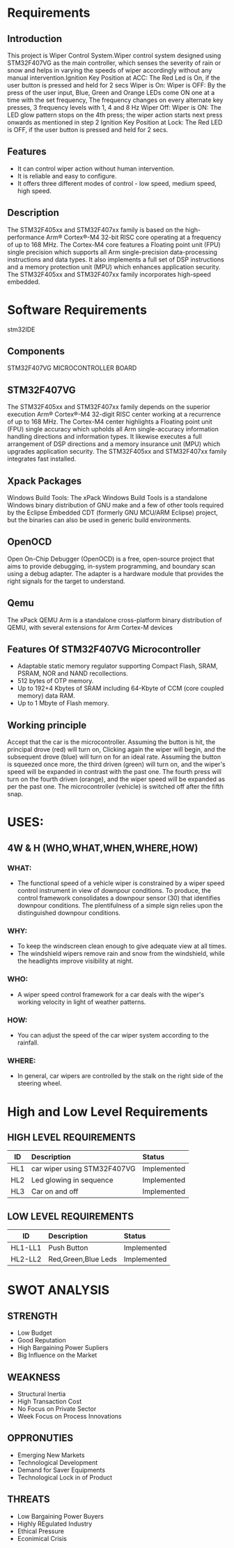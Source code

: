 # Requirements
## Introduction
This project is Wiper Control System.Wiper control system designed using STM32F407VG as the main controller, which senses the severity of rain or snow and helps in varying the speeds of wiper accordingly without any manual intervention.Ignition Key Position at ACC: The Red Led is On, if the user button is pressed and held for 2 secs Wiper is On: Wiper is OFF: By the press of the user input, Blue, Green and Orange LEDs come ON one at a time with the set frequency, The frequency changes on every alternate key presses, 3 frequency levels with 1, 4 and 8 Hz Wiper Off: Wiper is ON: The LED glow pattern stops on the 4th press; the wiper action starts next press onwards as mentioned in step 2 Ignition Key Position at Lock: The Red LED is OFF, if the user button is pressed and held for 2 secs.
## Features
* It can control wiper action without human intervention.
* It is reliable and easy to configure.
* It offers three different modes of control - low speed, medium speed, high speed.
## Description
The STM32F405xx and STM32F407xx family is based on the high-performance Arm® Cortex®-M4 32-bit RISC core operating at a frequency of up to 168 MHz. The Cortex-M4 core features a Floating point unit (FPU) single precision which supports all Arm single-precision data-processing instructions and data types. It also implements a full set of DSP instructions and a memory protection unit (MPU) which enhances application security. The STM32F405xx and STM32F407xx family incorporates high-speed embedded.
# Software Requirements
stm32IDE
## Components
STM32F407VG MICROCONTROLLER BOARD
## STM32F407VG
The STM32F405xx and STM32F407xx family depends on the superior execution Arm® Cortex®-M4 32-digit RISC center working at a recurrence of up to 168 MHz. The Cortex-M4 center highlights a Floating point unit (FPU) single accuracy which upholds all Arm single-accuracy information handling directions and information types. It likewise executes a full arrangement of DSP directions and a memory insurance unit (MPU) which upgrades application security. The STM32F405xx and STM32F407xx family integrates fast installed.
## Xpack Packages
Windows Build Tools: The xPack Windows Build Tools is a standalone Windows binary distribution of GNU make and a few of other tools required by the Eclipse Embedded CDT (formerly GNU MCU/ARM Eclipse) project, but the binaries can also be used in generic build environments.
## OpenOCD
Open On-Chip Debugger (OpenOCD) is a free, open-source project that aims to provide debugging, in-system programming, and boundary scan using a debug adapter. The adapter is a hardware module that provides the right signals for the target to understand.
## Qemu
The xPack QEMU Arm is a standalone cross-platform binary distribution of QEMU, with several extensions for Arm Cortex-M devices
## Features Of STM32F407VG Microcontroller
* Adaptable static memory regulator supporting Compact Flash, SRAM, PSRAM, NOR and NAND recollections.
* 512 bytes of OTP memory.
* Up to 192+4 Kbytes of SRAM including 64-Kbyte of CCM (core coupled memory) data RAM.
* Up to 1 Mbyte of Flash memory.
## Working principle
Accept that the car is the microcontroller. Assuming the button is hit, the principal drove (red) will turn on, Clicking again the wiper will begin, and the subsequent drove (blue) will turn on for an ideal rate. Assuming the button is squeezed once more, the third driven (green) will turn on, and the wiper's speed will be expanded in contrast with the past one. The fourth press will turn on the fourth driven (orange), and the wiper speed will be expanded as per the past one. The microcontroller (vehicle) is switched off after the fifth snap.
# USES:
## 4W & H (WHO,WHAT,WHEN,WHERE,HOW)

### WHAT:
* The functional speed of a vehicle wiper is constrained by a wiper speed control instrument in view of downpour conditions. To produce, the control framework consolidates a downpour sensor (30) that identifies downpour conditions. The plentifulness of a simple sign relies upon the distinguished downpour conditions.

### WHY:
* To keep the windscreen clean enough to give adequate view at all times. 
* The windshield wipers remove rain and snow from the windshield, while the headlights improve visibility at night.

### WHO:
* A wiper speed control framework for a car deals with the wiper's working velocity in light of weather patterns.

### HOW:
* You can adjust the speed of the car wiper system according to the rainfall.
### WHERE:
* In general, car wipers are controlled by the stalk on the right side of the steering wheel.
# High and Low Level Requirements
## HIGH LEVEL REQUIREMENTS
| ID | Description | Status |
| ---|:------------|:-------|
| HL1 | car wiper using STM32F407VG | Implemented |
| HL2 | Led glowing in sequence| Implemented |
| HL3 | Car on and off | Implemented |
## LOW LEVEL REQUIREMENTS
| ID | Description | Status |
| ---|:------------|:-------|
| HL1-LL1 | Push Button | Implemented | 
| HL2-LL2 | Red,Green,Blue Leds | Implemented |
# SWOT ANALYSIS
## STRENGTH
* Low Budget
* Good Reputation
* High Bargaining Power Supliers
* Big Influence on the Market
## WEAKNESS
* Structural Inertia
* High Transaction Cost
* No Focus on Private Sector
* Week Focus on Process Innovations
## OPPRONUTIES
* Emerging New Markets 
* Technological Development
* Demand for Saver Equipments
* Technological Lock in of Product
## THREATS
* Low Bargaining Power Buyers
* Highly REgulated Industry
* Ethical Pressure
* Econimical Crisis
